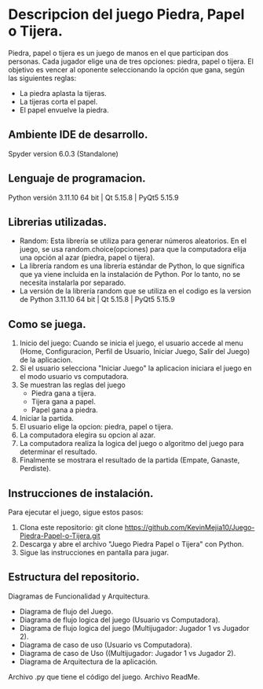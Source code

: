 # Descripcion del juego Piedra, Papel o Tijera.

Piedra, papel o tijera es un juego de manos en el que participan dos personas. Cada jugador elige una de tres opciones: piedra, papel o tijera. El objetivo es vencer al oponente seleccionando la opción que gana, según las siguientes reglas:

* La piedra aplasta la tijeras.
* La tijeras corta el papel.
* El papel envuelve la piedra.

## Ambiente IDE de desarrollo.
Spyder version 6.0.3 (Standalone)

## Lenguaje de programacion.
Python versión 3.11.10 64 bit | Qt 5.15.8 | PyQt5 5.15.9

## Librerias utilizadas.
* Random: Esta librería se utiliza para generar números aleatorios. En el juego, se usa random.choice(opciones) para que la computadora elija una opción al azar (piedra, papel o tijera). 
* La librería random es una librería estándar de Python, lo que significa que ya viene incluida en la instalación de Python. Por lo tanto, no se necesita instalarla por separado.
* La versión de la librería random que se utiliza en el codigo es la version de Python 3.11.10 64 bit | Qt 5.15.8 | PyQt5 5.15.9

## Como se juega.

1. Inicio del juego: Cuando se inicia el juego, el usuario accede al menu (Home, Configuracion, Perfil de Usuario, Iniciar Juego, Salir del Juego) de la aplicacion.
2. Si el usuario selecciona "Iniciar Juego" la aplicacion iniciara el juego en el modo usuario vs computadora. 
3. Se muestran las reglas del juego
   - Piedra gana a tijera.
   - Tijera gana a papel.
   - Papel gana a piedra.
4. Iniciar la partida.
5. El usuario elige la opcion: piedra, papel o tijera.
6. La computadora elegira su opcion al azar.
7. La computadora realiza la logica del juego o algoritmo del juego para determinar el resultado. 
8. Finalmente se mostrara el resultado de la partida (Empate, Ganaste, Perdiste).


## Instrucciones de instalación. 

Para ejecutar el juego, sigue estos pasos:

1. Clona este repositorio: git clone https://github.com/KevinMejia10/Juego-Piedra-Papel-o-Tijera.git
2. Descarga y abre el archivo "Juego Piedra Papel o Tijera" con Python.  
3. Sigue las instrucciones en pantalla para jugar.

## Estructura del repositorio. 

Diagramas de Funcionalidad y Arquitectura. 

  * Diagrama de flujo del Juego.
  * Diagrama de flujo logica del juego (Usuario vs Computadora).
  * Diagrama de flujo logica del juego (Multijugador:  Jugador 1 vs Jugador 2).
  * Diagrama de caso de uso (Usuario vs Computadora).
  * Diagrama de caso de Uso ((Multijugador:  Jugador 1 vs Jugador 2).
  * Diagrama de Arquitectura de la aplicación.

Archivo .py que tiene el código del juego.
Archivo ReadMe. 


